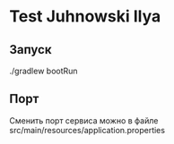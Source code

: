 # Test Juhnowski Ilya

## Запуск
./gradlew bootRun

## Порт
Сменить порт сервиса можно в файле src/main/resources/application.properties
